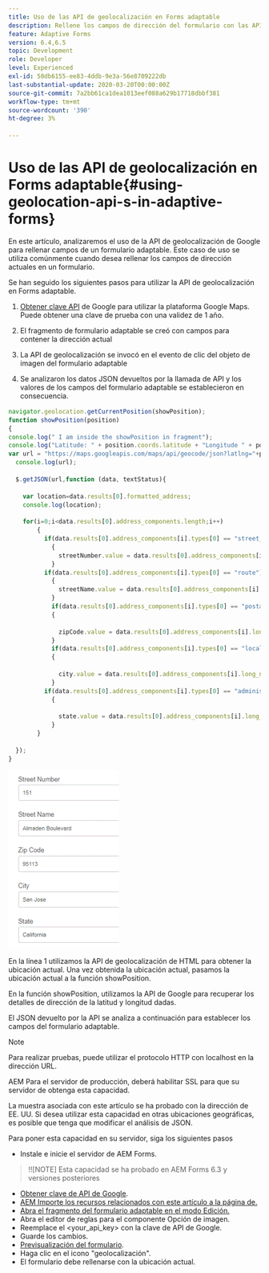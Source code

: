 ```yaml
---
title: Uso de las API de geolocalización en Forms adaptable
description: Rellene los campos de dirección del formulario con las API de geolocalización
feature: Adaptive Forms
version: 6.4,6.5
topic: Development
role: Developer
level: Experienced
exl-id: 50db6155-ee83-4ddb-9e3a-56e8709222db
last-substantial-update: 2020-03-20T00:00:00Z
source-git-commit: 7a2bb61ca1dea1013eef088a629b17718dbbf381
workflow-type: tm+mt
source-wordcount: '390'
ht-degree: 3%

---
```


# Uso de las API de geolocalización en Forms adaptable{#using-geolocation-api-s-in-adaptive-forms}

En este artículo, analizaremos el uso de la API de geolocalización de Google para rellenar campos de un formulario adaptable. Este caso de uso se utiliza comúnmente cuando desea rellenar los campos de dirección actuales en un formulario.

Se han seguido los siguientes pasos para utilizar la API de geolocalización en Forms adaptable.

1. [Obtener clave API](https://developers.google.com/maps/documentation/javascript/get-api-key) de Google para utilizar la plataforma Google Maps. Puede obtener una clave de prueba con una validez de 1 año.

1. El fragmento de formulario adaptable se creó con campos para contener la dirección actual

1. La API de geolocalización se invocó en el evento de clic del objeto de imagen del formulario adaptable

1. Se analizaron los datos JSON devueltos por la llamada de API y los valores de los campos del formulario adaptable se establecieron en consecuencia.

```javascript
navigator.geolocation.getCurrentPosition(showPosition);
function showPosition(position) 
{
console.log(" I am inside the showPosition in fragment");
console.log("Latitude: " + position.coords.latitude + "Longitude " + position.coords.longitude);
var url = "https://maps.googleapis.com/maps/api/geocode/json?latlng="+position.coords.latitude+","+position.coords.longitude+"&key=<your_api_key>";
  console.log(url);
  
  $.getJSON(url,function (data, textStatus){
    
    var location=data.results[0].formatted_address;
    console.log(location);
    
    for(i=0;i<data.results[0].address_components.length;i++)
        {
          if(data.results[0].address_components[i].types[0] == "street_number")
            {
              streetNumber.value = data.results[0].address_components[i].long_name;
            }
          if(data.results[0].address_components[i].types[0] == "route")
            {
              streetName.value = data.results[0].address_components[i].long_name;
            }
            if(data.results[0].address_components[i].types[0] == "postal_code")
            {
              
              zipCode.value = data.results[0].address_components[i].long_name;
            }
            if(data.results[0].address_components[i].types[0] == "locality")
            {
              
              city.value = data.results[0].address_components[i].long_name;
            }
          if(data.results[0].address_components[i].types[0] == "administrative_area_level_1")
            {
              
              state.value = data.results[0].address_components[i].long_name;
            }
        }
    
  });
}
```

![Los campos se rellenan con la API de geolocalización](assets/capture-4.gif)

En la línea 1 utilizamos la API de geolocalización de HTML para obtener la ubicación actual. Una vez obtenida la ubicación actual, pasamos la ubicación actual a la función showPosition.

En la función showPosition, utilizamos la API de Google para recuperar los detalles de dirección de la latitud y longitud dadas.

El JSON devuelto por la API se analiza a continuación para establecer los campos del formulario adaptable.

>[!NOTE]
>
>Para realizar pruebas, puede utilizar el protocolo HTTP con localhost en la dirección URL.
>
>AEM Para el servidor de producción, deberá habilitar SSL para que su servidor de obtenga esta capacidad.
>
>La muestra asociada con este artículo se ha probado con la dirección de EE. UU. Si desea utilizar esta capacidad en otras ubicaciones geográficas, es posible que tenga que modificar el análisis de JSON.

Para poner esta capacidad en su servidor, siga los siguientes pasos

* Instale e inicie el servidor de AEM Forms.

>!![NOTE] Esta capacidad se ha probado en AEM Forms 6.3 y versiones posteriores
* [Obtener clave de API de Google](https://developers.google.com/maps/documentation/javascript/get-api-key).
* [AEM Importe los recursos relacionados con este artículo a la página de.](assets/geolocationapi.zip)
* [Abra el fragmento del formulario adaptable en el modo Edición.](http://localhost:4502/editor.html/content/forms/af/currentaddressfragment.html)
* Abra el editor de reglas para el componente Opción de imagen.
* Reemplace el &lt;your_api_key> con la clave de API de Google.
* Guarde los cambios.
* [Previsualización del formulario](http://localhost:4502/content/dam/formsanddocuments/currentaddressfragment/jcr:content?wcmmode=disabled).
* Haga clic en el icono &quot;geolocalización&quot;.
* El formulario debe rellenarse con la ubicación actual.
